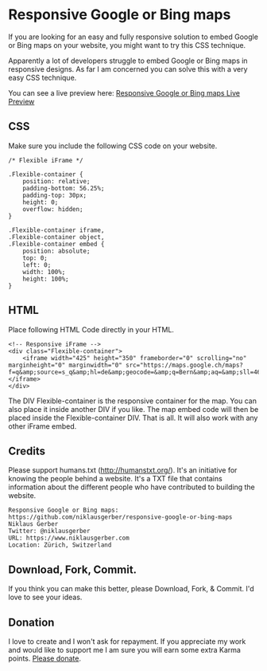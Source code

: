 # Responsive Google or Bing maps
If you are looking for an easy and fully responsive solution to embed Google or Bing maps on your website, you might want to try this CSS technique.

Apparently a lot of developers struggle to embed Google or Bing maps in responsive designs. As far I am concerned you can solve this with a very easy CSS technique.

You can see a live preview here: <a href='https://codepen.io/niklausgerber/pen/KazyGX' title='Responsive Google or Bing maps Live Preview' target='_blank'>Responsive Google or Bing maps Live Preview</a>

## CSS
Make sure you include the following CSS code on your website.

	/* Flexible iFrame */
	
	.Flexible-container {
	    position: relative;
	    padding-bottom: 56.25%;
	    padding-top: 30px;
	    height: 0;
	    overflow: hidden;
	}
	
	.Flexible-container iframe,   
	.Flexible-container object,  
	.Flexible-container embed {
	    position: absolute;
	    top: 0;
	    left: 0;
	    width: 100%;
	    height: 100%;
	}
	

## HTML
Place following HTML Code directly in your HTML.	

	<!-- Responsive iFrame -->
	<div class="Flexible-container">
	    <iframe width="425" height="350" frameborder="0" scrolling="no" marginheight="0" marginwidth="0" src="https://maps.google.ch/maps?f=q&amp;source=s_q&amp;hl=de&amp;geocode=&amp;q=Bern&amp;aq=&amp;sll=46.813187,8.22421&amp;sspn=3.379772,8.453979&amp;ie=UTF8&amp;hq=&amp;hnear=Bern&amp;t=m&amp;z=12&amp;ll=46.947922,7.444608&amp;output=embed&amp;iwloc=near"></iframe>
	</div>

The DIV Flexible-container is the responsive container for the map. You can also place it inside another DIV if you like. The map embed code will then be placed inside the Flexible-container DIV. That is all. It will also work with any other iFrame embed.

## Credits
Please support humans.txt (http://humanstxt.org/). It's an initiative for knowing the people behind a website. It's a TXT file that contains information about the different people who have contributed to building the website.

	Responsive Google or Bing maps: https://github.com/niklausgerber/responsive-google-or-bing-maps
	Niklaus Gerber
	Twitter: @niklausgerber
	URL: https://www.niklausgerber.com
	Location: Zürich, Switzerland

## Download, Fork, Commit.
If you think you can make this better, please Download, Fork, & Commit. I'd love to see your ideas.

## Donation
I love to create and I won't ask for repayment. If you appreciate my work and would like to support me I am sure you will earn some extra Karma points. <a href="https://www.paypal.me/NiklausGerber" target="_blank" title="Please donate">Please donate</a>.